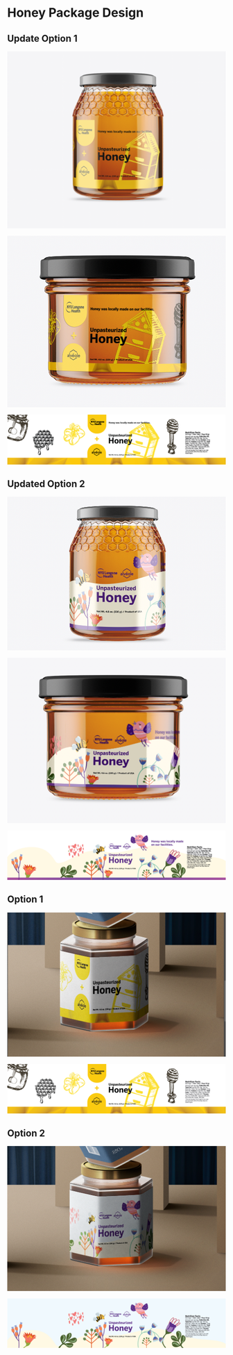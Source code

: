 # Honey Package Design



## Update Option 1

![](https://raw.githubusercontent.com/irwinchyi/imgbed/master/img/20221031113401.png)

![](https://raw.githubusercontent.com/irwinchyi/imgbed/master/img/20221031110200.png)

![](https://raw.githubusercontent.com/irwinchyi/imgbed/master/img/125Artboard3%4010x.png)



## Updated Option 2

![](https://raw.githubusercontent.com/irwinchyi/imgbed/master/img/20221031110407.png)

![](https://raw.githubusercontent.com/irwinchyi/imgbed/master/img/20221031110035.png)

![](https://raw.githubusercontent.com/irwinchyi/imgbed/master/img/125Artboard%201%4010x.png)

## Option 1

![](https://raw.githubusercontent.com/irwinchyi/imgbed/master/img/20221012125205.png)

![](https://raw.githubusercontent.com/irwinchyi/imgbed/master/img/123Artboard%201%4010x.png)



## Option 2

![](https://raw.githubusercontent.com/irwinchyi/imgbed/master/img/20221012125446.png)

![](https://raw.githubusercontent.com/irwinchyi/imgbed/master/img/Artboard%201%4010x.png)